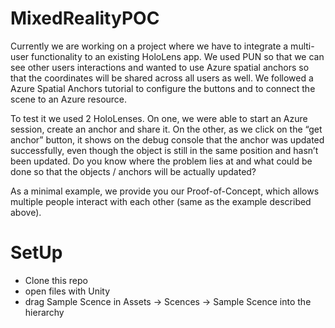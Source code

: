# MixedRealityPOC

Currently we are working on a project where we have to integrate a multi-user functionality to an existing HoloLens app. We used PUN so that we can see other users interactions and wanted to use Azure spatial anchors so that the coordinates will be shared across all users as well. We followed a Azure Spatial Anchors tutorial to configure the buttons and to connect the scene to an Azure resource. 

To test it we used 2 HoloLenses. On one, we were able to start an Azure session, create an anchor and share it. On the other, as we click on the “get anchor” button, it shows on the debug console that the anchor was updated successfully, even though the object is still in the same position and hasn’t been updated. Do you know where the problem lies at and what could be done so that the objects / anchors will be actually updated?

As a minimal example, we provide you our Proof-of-Concept, which allows multiple people interact with each other (same as the example described above). 

# SetUp
* Clone this repo
* open files with Unity
* drag Sample Scence in Assets -> Scences -> Sample Scence into the hierarchy

